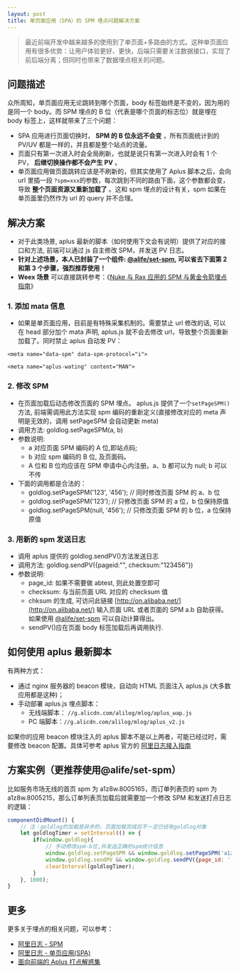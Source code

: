 ```yaml
---
layout: post
title: 单页面应用（SPA）的 SPM 埋点问题解决方案
---
```


> 最近前端开发中越来越多的使用到了单页面+多路由的方式。这种单页面应用有很多优势：让用户体验更好、更快，后端只需要关注数据接口，实现了前后端分离；但同时也带来了数据埋点相关的问题。

## 问题描述

众所周知，单页面应用无论跳转到哪个页面，body 标签始终是不变的，因为用的是同一个 body。而 SPM 埋点的 B 位（代表是哪个页面的标志位）就是埋在 body 标签上，这样就带来了三个问题：

-   SPA 应用进行页面切换时， **SPM 的 B 位永远不会变** ，所有页面统计到的 PV/UV 都是一样的，并且都是整个站点的流量。
-   页面只有第一次进入时会全局刷新，也就是说只有第一次进入时会有 1 个 PV， **后继切换操作都不会产生 PV** 。
-   单页面应用做页面跳转应该是不刷新的，但其实使用了 Aplus 脚本之后，会向 url 里插一段 `?spm=xxx`的参数，每次跳到不同的路由下面，这个参数都会变，导致 **整个页面资源又重新加载了** 。这和 spm 埋点的设计有关，spm 如果在单页面里仍然作为 url 的 query 并不合理。

## 解决方案

-   对于此类场景, aplus 最新的脚本（如何使用下文会有说明）提供了对应的接口和方法, 前端可以通过 js 自主修改 SPM，并发送 PV 日志。
-   **针对上述场景，本人已封装了一个组件: [@alife/set-spm](http://web.npm.alibaba-inc.com/package/@alife/set-spm), 可以省去下面第 2 和第 3 个步骤，强烈推荐使用！**
-   **Weex 场景** 可以直接跳转参考：《[Nuke 与 Rax 应用的 SPM 与黄金令箭埋点指南](https://www.atatech.org/articles/88899)》

### 1. 添加 mata 信息

-   如果是单页面应用，目前是有特殊采集机制的。需要禁止 url 修改的话, 可以在 head 部分加个 mata 声明, aplus.js 就不会去修改 url，导致整个页面重新加载了。同时禁止 aplus 自动发 PV：

```
<meta name="data-spm" data-spm-protocol="i">

<meta name="aplus-wating" content="MAN">
```

### 2. 修改 SPM

-   在页面加载后动态修改页面的 SPM 埋点。 aplus.js 提供了一个`setPageSPM()`方法, 前端需调用此方法实现 spm 编码的重新定义(直接修改对应的 meta 声明是无效的，调用 setPageSPM 会自动更新 meta)
-   调用方法: goldlog.setPageSPM(a, b)
-   参数说明:
    -   a 对应页面 SPM 编码的 A 位,即站点码;
    -   b 对应 spm 编码的 B 位, 及页面码。
    -   A 位和 B 位均应该在 SPM 申请中心内注册。a、b 都可以为 null; b 可以不传
-   下面的调用都是合法的：
    -   goldlog.setPageSPM('123', '456'); // 同时修改页面 SPM 的 a、b 位
    -   goldlog.setPageSPM('123'); // 只修改页面 SPM 的 a 位，b 位保持原值
    -   goldlog.setPageSPM(null, '456'); // 只修改页面 SPM 的 b 位，a 位保持原值

### 3. 用新的 spm 发送日志

-   调用 aplus 提供的 goldlog.sendPV()方法发送日志
-   调用方法: goldlog.sendPV({pageid:"", checksum:"123456"})
-   参数说明:
    -   page_id: 如果不需要做 abtest, 则此处置空即可
    -   checksum: 与当前页面 URL 对应的 checksum 值
    -   chksum 的生成, 可访问此链接 [http://on.alibaba.net/](http://on.alibaba.net/) 输入页面 URL 或者页面的 SPM a.b 自助获得。如果使用 [@alife/set-spm](http://web.npm.alibaba-inc.com/package/@alife/set-spm) 可以自动计算得出。
    -   sendPV()应在页面 body 标签加载后再调用执行.

## 如何使用 aplus 最新脚本

有两种方式：

-   通过 nginx 服务器的 beacon 模块，自动向 HTML 页面注入 aplus.js (大多数应用都是这种)；
-   手动部署 aplus.js 埋点脚本：
    -   无线端脚本： `//g.alicdn.com/alilog/mlog/aplus_wap.js`
    -   PC 端脚本：`//g.alicdn.com/alilog/mlog/aplus_v2.js`

如果你的应用 beacon 模块注入的 aplus 脚本不是以上两者，可能已经过时，需要修改 beacon 配置。具体可参考 aplus 官方的 [阿里日志接入指南](http://log.alibaba-inc.com/log/info.htm?spm=a1z71.7905536/2277.outline.7.4506d6aoby3q0&type=2277&id=60)

## 方案实例（更推荐使用@alife/set-spm）

比如服务市场无线的首页 spm 为 a1z8w.8005165，而订单列表页的 spm 为 a1z8w.8005215，那么订单列表页加载后就需要加一个修改 SPM 和发送打点日志的逻辑：

```js
componentDidMount() {
    // 注：goldlog的加载是异步的，页面加载完成后不一定已经有goldlog对象
    let goldlogTimer = setInterval(() => {
        if(window.goldlog){
            // 手动修改spm-b位,并发送正确的spm统计信息
            window.goldlog.setPageSPM && window.goldlog.setPageSPM('a1z8w', '8005215');
            window.goldlog.sendPV && window.goldlog.sendPV({page_id: '', checksum: "46807199"});
            clearInterval(goldlogTimer);
        }
    }, 1000);
}
```

## 更多

更多关于埋点的相关问题，可以参考：

-   [阿里日志 - SPM](http://spm.alibaba-inc.com/spm/index.htm)
-   [阿里日志 - 单页应用(SPA)](http://log.alibaba-inc.com/log/info.htm?spm=a1z71.7905536/2395.outline.3.66a834a9VIOzpf&type=2395&id=19)
-   [面向前端的 Aplus 打点解惑集](http://groups.alidemo.cn/alilog/manual-for-f2e/index.html)
